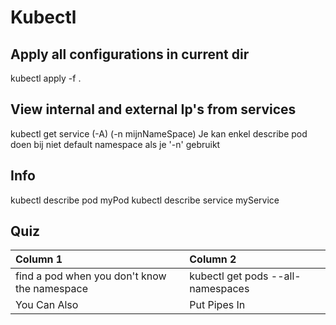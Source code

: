 # Kubectl

## Apply all configurations in current dir

kubectl apply -f .

## View internal and external Ip's from services

kubectl get service (-A) (-n mijnNameSpace)
Je kan enkel describe pod doen bij niet default namespace als je '-n' gebruikt
## Info

kubectl describe pod myPod
kubectl describe service myService

## Quiz

| Column 1       | Column 2     | 
| :------------- | :---------- |
|  find a pod when you don't know the namespace | kubectl get pods --all-namespaces   | 
| You Can Also   | Put Pipes In | 
